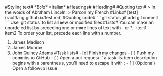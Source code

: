 #Styling text#
\**Bold\**
\*Italian\*
#Headings#
\#Heading\#
\#Quoting text#
\> 
In the words of Abraham Lincoln:
\> Pardon my French
#Links#
\[test\]\(raulftang.github.io/test.md)
#Quoting code#
\```
git status
git add
git commit
\```
Use \`git status\` to list all new or modified files
#Lists#
You can make an unordered list by preceding one or more lines of text with \- or \*.
\-item1
\-item2
To order your list, precede each line with a number.
1. James Madison
2. James Monroe
3. John Quincy Adams
#Task lists#
\- [x] Finish my changes
\- [ ] Push my commits to GitHub
\- [ ] Open a pull request
If a task list item description begins with a parenthesis, you'll need to escape it with \:
\- [ ] \(Optional) Open a followup issue
